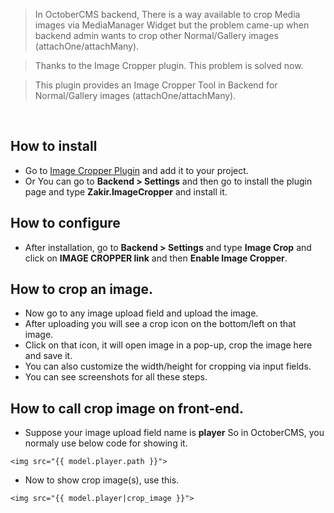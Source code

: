 > In OctoberCMS backend, There is a way available to crop Media images via MediaManager Widget but the problem came-up when backend admin wants to crop other Normal/Gallery images (attachOne/attachMany).

> Thanks to the Image Cropper plugin. This problem is solved now.

> This plugin provides an Image Cropper Tool in Backend for Normal/Gallery images (attachOne/attachMany).

&nbsp;
## How to install
- Go to [Image Cropper Plugin](https://octobercms.com/plugin/zakir-imagecropper) and add it to your project.
- Or You can go to **Backend > Settings** and then go to install the plugin page and type **Zakir.ImageCropper** and install it.

## How to configure
- After installation, go to **Backend > Settings** and type **Image Crop** and click on **IMAGE CROPPER link** and then **Enable Image Cropper**.

## How to crop an image.
- Now go to any image upload field and upload the image.
- After uploading you will see a crop icon on the bottom/left on that image.
- Click on that icon, it will open image in a pop-up, crop the image here and save it.
- You can also customize the width/height for cropping via input fields.
- You can see screenshots for all these steps.

## How to call crop image on front-end.
- Suppose your image upload field name is **player** So in OctoberCMS, you normaly use below code for showing it.
```    
<img src="{{ model.player.path }}">
```

- Now to show crop image(s), use this.
```
<img src="{{ model.player|crop_image }}">
```